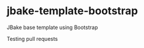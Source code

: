 jbake-template-bootstrap
========================

JBake base template using Bootstrap

Testing pull requests

